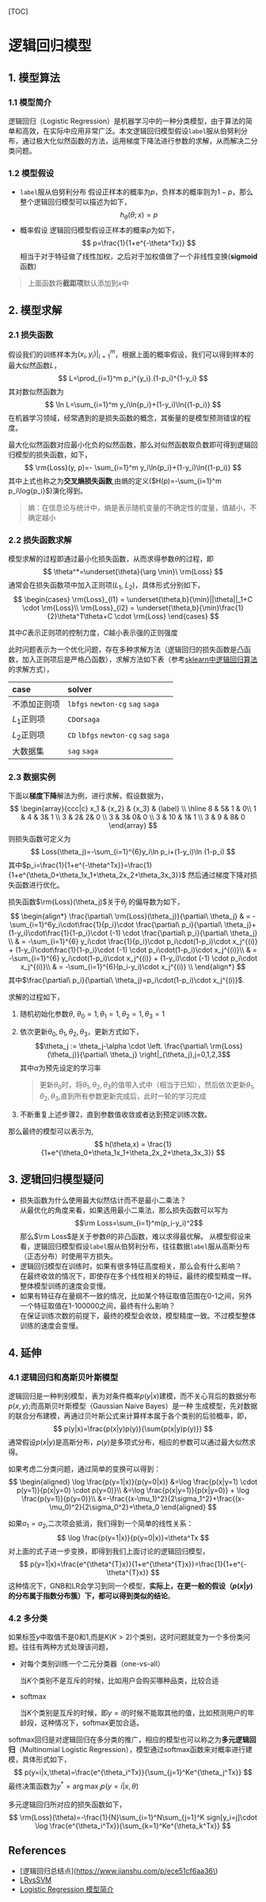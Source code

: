 [TOC]

# 逻辑回归模型

## 1. 模型算法

### 1.1 模型简介
逻辑回归（Logistic Regression）是机器学习中的一种分类模型，由于算法的简单和高效，在实际中应用非常广泛。本文逻辑回归模型假设`label`服从伯努利分布，通过极大化似然函数的方法，运用梯度下降法进行参数的求解，从而解决二分类问题。

### 1.2 模型假设

- `label`服从伯努利分布
假设正样本的概率为$p$，负样本的概率则为$1-p$，那么整个逻辑回归模型可以描述为如下，
$$
h_\theta(\theta;x)=p
$$
- 概率假设
逻辑回归模型假设正样本的概率$p$为如下，
$$
p=\frac{1}{1+e^{-\theta^Tx}}
$$
相当于对于特征做了线性加权，之后对于加权值做了一个非线性变换(**sigmoid**函数)

> 上面函数将**截距项**默认添加到$x$中

## 2.  模型求解
### 2.1 损失函数
假设我们的训练样本为$(x_i, y_i)|_{i=1}^{m}$，根据上面的概率假设，我们可以得到样本的最大似然函数$L$，
$$
L=\prod_{i=1}^m p_i^{y_i}.(1-p_i)^{1-y_i}
$$
其对数似然函数为
$$
\ln L=\sum_{i=1}^m y_i\ln{p_i}+(1-y_i)\ln{(1-p_i)}
$$
在机器学习领域，经常遇到的是损失函数的概念，其衡量的是模型预测错误的程度。

最大化似然函数对应最小化负的似然函数，那么对似然函数取负数即可得到逻辑回归模型的损失函数，如下，
$$
\rm{Loss}(y, p)=- \sum_{i=1}^m y_i\ln{p_i}+(1-y_i)\ln{(1-p_i)}
$$
其中上式也称之为**交叉熵损失函数**,由熵的定义($H(p)=-\sum_{i=1}^m p_i\log{p_i}$)演化得到。

> 熵：在信息论与统计中，熵是表示随机变量的不确定性的度量，值越小，不确定越小


### 2.2 损失函数求解
模型求解的过程即通过最小化损失函数，从而求得参数$\theta$的过程，即
$$
\theta^*=\underset{\theta}{\arg \min}\ \rm{Loss}
$$
通常会在损失函数项中加入正则项($L_1$, $L_2$)，具体形式分别如下，
$$
\begin{cases}
\rm{Loss}_{l1} = \underset{\theta,b}{\min}||\theta||_1+C \cdot \rm{Loss}\\
\rm{Loss}_{l2} = \underset{\theta,b}{\min}\frac{1}{2}\theta^T\theta+C \cdot \rm{Loss}
\end{cases}
$$

其中$C$表示正则项的控制力度，$C$越小表示强的正则强度

此时问题表示为一个优化问题，存在多种求解方法（逻辑回归的损失函数是凸函数，加入正则项后是严格凸函数），求解方法如下表（参考[sklearn中逻辑回归算法](https://scikit-learn.org/stable/modules/generated/sklearn.linear_model.LogisticRegression.html)的求解方式），

| case         | solver                                |
| :----------- | :------------------------------------ |
| 不添加正则项 | `lbfgs` `newton-cg` `sag` `saga`      |
| $L_1$正则项  | `CD`or`saga`                          |
| $L_2$正则项  | `CD` `lbfgs` `newton-cg` `sag` `saga` |
| 大数据集     | `sag` `saga`                          |


### 2.3 数据实例  

下面以**梯度下降**解法为例，进行求解，假设数据为，
$$
\begin{array}{ccc|c}
x_1 & {x_2} & {x_3} & {label} \\
\hline
8 & 5& 1 & 0\\
1 & 4 & 3& 1 \\
3 & 2& 2& 0 \\
3 & 3& 0& 0 \\
3 & 10 & 1& 1 \\
3 & 9 & 8& 0 
\end{array}
$$
则损失函数可定义为
$$
Loss(\theta_j)=-\sum_{i=1}^{6}y_i\ln p_i+(1-y_i)\ln (1-p_i)
$$
其中$p_i=\frac{1}{1+e^{-\theta^Tx}}=\frac{1}{1+e^{\theta_0+\theta_1x_1+\theta_2x_2+\theta_3x_3}}$
然后通过梯度下降对损失函数进行优化。

损失函数$\rm{Loss}(\theta_j)$关于$\theta_j$ 的偏导数为如下，
$$
\begin{align*}
\frac{\partial\ \rm{Loss}(\theta_j)}{\partial\ \theta_j} & = -\sum_{i=1}^6y_i\cdot\frac{1}{p_i}\cdot \frac{\partial\ p_i}{\partial\ \theta_j}+(1-y_i)\cdot\frac{1}{1-p_i}\cdot (-1) \cdot \frac{\partial\ p_i}{\partial\ \theta_j} \\
 & = -\sum_{i=1}^{6} y_i\cdot \frac{1}{p_i}\cdot p_i\cdot(1-p_i)\cdot x_j^{(i)} + (1-y_i)\cdot\frac{1}{1-p_i}\cdot (-1) \cdot p_i\cdot(1-p_i)\cdot x_j^{(i)}\\ 
 & =   -\sum_{i=1}^{6} y_i\cdot(1-p_i)\cdot x_j^{(i)} + (1-y_i)\cdot (-1) \cdot p_i\cdot x_j^{(i)}\\
 & = -\sum_{i=1}^{6}(p_i-y_i)\cdot x_j^{(i)} \\ 
\end{align*}
$$
其中$\frac{\partial\ p_i}{\partial\ \theta_j}=p_i\cdot(1-p_i)\cdot x_j^{(i)}$.

求解的过程如下，
1. 随机初始化参数${\theta}$, $\theta_0=1,\theta_1=1,\theta_2=1, \theta_3=1$

2. 依次更新$\theta_0,\theta_1,\theta_2,\theta_3$，更新方式如下，
$$\theta_j := \theta_j-\alpha \cdot \left. \frac{\partial\ \rm{Loss}(\theta_j)}{\partial\ \theta_j} \right|_{\theta_j},j=0,1,2,3$$
其中$\alpha$为预先设定的学习率

   > 更新$\theta_0$时，将$\theta_1, \theta_2, \theta_3$的值带入式中（相当于已知），然后依次更新$\theta_1, \theta_2, \theta_3$,直到所有参数更新完成后，此时一轮的学习完成


3. 不断重复上述步骤2，直到参数值收敛或者达到预定训练次数。  

那么最终的模型可以表示为,
$$
h(\theta,x) = \frac{1}{1+e^{\theta_0+\theta_1x_1+\theta_2x_2+\theta_3x_3}}
$$


## 3. 逻辑回归模型疑问

- 损失函数为什么使用最大似然估计而不是最小二乘法？    
从最优化的角度来看，如果选用最小二乘法，那么损失函数可以写为
$$\rm Loss=\sum_{i=1}^m(p_i-y_i)^2$$
那么$\rm Loss$是关于参数$\theta$的非凸函数，难以求得最优解。
从模型假设来看，逻辑回归模型假设`label`服从伯努利分布，往往数据`label`服从高斯分布（正态分布）时使用平方损失。
- 逻辑回归模型在训练时，如果有很多特征高度相关，那么会有什么影响？    
在最终收敛的情况下，即使存在多个线性相关的特征，最终的模型精度一样。整体模型训练的速度会变慢。
- 如果有特征存在量纲不一致的情况，比如某个特征取值范围在0-1之间，另外一个特征取值在1-100000之间，最终有什么影响？  
在保证训练次数的前提下，最终的模型会收敛，模型精度一致。不过模型整体训练的速度会变慢。

## 4. 延伸

### 4.1 逻辑回归和高斯贝叶斯模型

逻辑回归是一种判别模型，表为对条件概率$p(y|x)$建模，而不关心背后的数据分布$p(x, y)$;而高斯贝叶斯模型（Gaussian Naive Bayes）是一种 生成模型，先对数据的联合分布建模，再通过贝叶斯公式来计算样本属于各个类别的后验概率，即，
$$
p(y|x)=\frac{p(x|y)p(y)}{\sum{p(x|y)p(y)}}
$$
通常假设$p(x|y)$是高斯分布，$p(y)$是多项式分布，相应的参数可以通过最大似然求得。

如果考虑二分类问题，通过简单的变换可以得到：
$$
\begin{aligned}
\log \frac{p(y=1|x)}{p(y=0|x)}
&=\log \frac{p(x|y=1) \cdot p(y=1)}{p(x|y=0) \cdot p(y=0)}\\
&=\log \frac{p(x|y=1)}{p(x|y=0)} + \log \frac{p(y=1)}{p(y=0)}\\
&=-\frac{(x-\mu_1)^2}{2\sigma_1^2}+\frac{(x-\mu_0)^2}{2\sigma_0^2}+\theta_0
\end{aligned}
$$

如果$\sigma_1=\sigma_2$,二次项会抵消，我们得到一个简单的线性关系：
$$
\log \frac{p(y=1|x)}{p(y=0|x)}=\theta^Tx
$$
对上面的式子进一步变换，即得到我们上面讨论的逻辑回归模型，
$$
p(y=1|x)=\frac{e^{\theta^{T}x}}{1+e^{\theta^{T}x}}=\frac{1}{1+e^{-\theta^{T}x}}
$$
这种情况下，GNB和LR会学习到同一个模型，**实际上，在更一般的假设（$p(x|y)$的分布属于指数分布簇）下，都可以得到类似的结论**。

### 4.2 多分类

如果标签$y$中取值不是0和1,而是$K(K>2)$个类别，这时问题就变为一个多份类问题。往往有两种方式处理该问题，

- 对每个类别训练一个二元分类器（one-vs-all）

  当$K$个类别不是互斥的时候，比如用户会购买哪种品类，比较合适

- softmax

  当$K$个类别是互斥的时候，即$y=i$的时候不能取其他的值，比如预测用户的年龄段，这种情况下，softmax更加合适。

softmax回归是对逻辑回归在多分类的推广，相应的模型也可以称之为**多元逻辑回归**（Multinomial Logistic Regression），模型通过softmax函数来对概率进行建模，具体形式如下，
$$
p(y=i|x,\theta)=\frac{e^{\theta_i^Tx}}{\sum_{j=1}^Ke^{\theta_j^Tx}}
$$
最终决策函数为$y^*={\arg \max}_i p(y=i|x,\theta)$

多元逻辑回归所对应的损失函数如下，
$$
\rm{Loss}(\theta)=-\frac{1}{N}\sum_{i=1}^N\sum_{j=1}^K sign[y_i=j]\cdot \log \frac{e^{\theta_i^Tx}}{\sum_{k=1}^Ke^{\theta_k^Tx}}
$$

## References

- [逻辑回归总结点](https://www.jianshu.com/p/ece51cf6aa36\)
- [LRvsSVM](https://www.jianshu.com/p/ace5051d0023?utm_campaign=maleskine&utm_content=note&utm_medium=seo_notes&utm_source=recommendation)
- [Logistic Regression 模型简介](https://tech.meituan.com/2015/05/08/intro-to-logistic-regression.html)